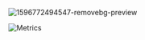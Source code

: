 ![1596772494547-removebg-preview](https://user-images.githubusercontent.com/73202594/143726998-af0eaf10-e4e9-4560-a3a8-4a51bc6d7f6d.png)

![Metrics](https://metrics.lecoq.io/ey3tech?template=classic&activity=1&repositories=1&repositories=100&repositories.batch=100&repositories.forks=false&repositories.affiliations=owner&activity.limit=2&activity.load=100&activity.days=14&activity.filter=all&activity.visibility=all&activity.timestamps=false&repositories.featured=ey3tech%2Fvertigo&config.timezone=America%2FNew_York)
